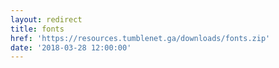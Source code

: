 ```yaml
---
layout: redirect
title: fonts
href: 'https://resources.tumblenet.ga/downloads/fonts.zip'
date: '2018-03-28 12:00:00'
---
```

